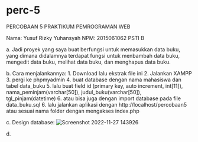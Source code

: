 # perc-5
PERCOBAAN 5 PRAKTIKUM PEMROGRAMAN WEB

Nama: Yusuf Rizky Yuhansyah
NPM: 2015061062
PSTI B

a.  Jadi proyek yang saya buat berfungsi untuk memasukkan data buku, yang dimana didalamnya terdapat fungsi untuk menbambah data buku, mengedit data buku, melihat data buku, dan menghapus data buku.

b.  Cara menjalankannya:
    1.  Download lalu ekstrak file ini
    2.  Jalankan XAMPP
    3.  pergi ke phpmyadmin
    4.  buat database dengan nama mahasiswa dan tabel data_buku
    5.  lalu buat field id (primary key, auto increment, int[11]), nama_peminjam(varchar[50]), judul_buku(varchar[50]), tgl_pinjam(datetime)
    6.  atau bisa juga dengan import database pada file data_buku.sql
    6.  lalu jalankan aplikasi dengan http://localhost/percobaan5 atau sesuai nama folder dengan mengakses index.php

c.  Design database:
    ![Screenshot 2022-11-27 143926](https://user-images.githubusercontent.com/79205130/204124436-86d52eb8-5bf3-44c2-a8ca-92b9f8bdfdba.png)

d.  
